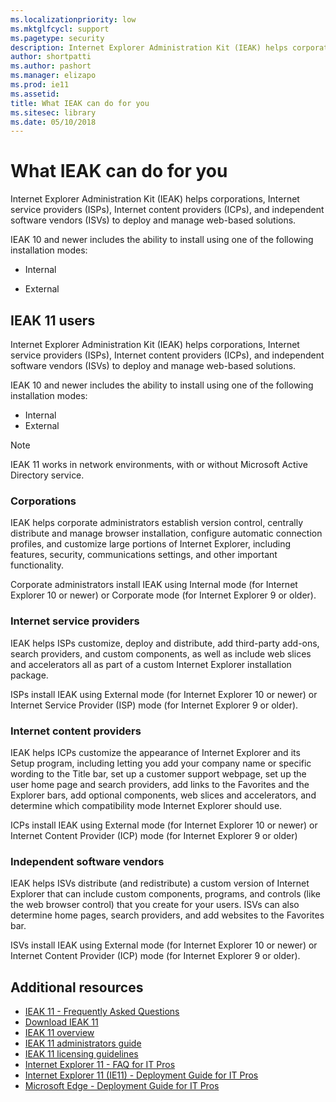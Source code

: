 ```yaml
---
ms.localizationpriority: low
ms.mktglfcycl: support
ms.pagetype: security
description: Internet Explorer Administration Kit (IEAK) helps corporations, Internet service providers (ISPs), Internet content providers (ICPs), and independent software vendors (ISVs) to deploy and manage web-based solutions.
author: shortpatti
ms.author: pashort
ms.manager: elizapo
ms.prod: ie11
ms.assetid: 
title: What IEAK can do for you
ms.sitesec: library
ms.date: 05/10/2018
---
```


# What IEAK can do for you

Internet Explorer Administration Kit (IEAK) helps corporations, Internet service providers (ISPs), Internet content providers (ICPs), and independent software vendors (ISVs) to deploy and manage web-based solutions. 

IEAK 10 and newer includes the ability to install using one of the following installation modes:

-   Internal

-   External

## IEAK 11 users
Internet Explorer Administration Kit (IEAK) helps corporations, Internet service providers (ISPs), Internet content providers (ICPs), and independent software vendors (ISVs) to deploy and manage web-based solutions.

IEAK 10 and newer includes the ability to install using one of the following installation modes:
- Internal
- External

>[!NOTE]
>IEAK 11 works in network environments, with or without Microsoft Active Directory service.


### Corporations
IEAK helps corporate administrators establish version control, centrally distribute and manage browser installation, configure automatic connection profiles, and customize large portions of Internet Explorer, including features, security, communications settings, and other important functionality.

Corporate administrators install IEAK using Internal mode (for Internet Explorer 10 or newer) or Corporate mode (for Internet Explorer 9 or older).

### Internet service providers
IEAK helps ISPs customize, deploy and distribute, add third-party add-ons, search providers, and custom components, as well as include web slices and accelerators all as part of a custom Internet Explorer installation package.

ISPs install IEAK using External mode (for Internet Explorer 10 or newer) or Internet Service Provider (ISP) mode (for Internet Explorer 9 or older).

### Internet content providers
IEAK helps ICPs customize the appearance of Internet Explorer and its Setup program, including letting you add your company name or specific wording to the Title bar, set up a customer support webpage, set up the user home page and search providers, add links to the Favorites and the Explorer bars, add optional components, web slices and accelerators, and determine which compatibility mode Internet Explorer should use.

ICPs install IEAK using External mode (for Internet Explorer 10 or newer) or Internet Content Provider (ICP) mode (for Internet Explorer 9 or older)

### Independent software vendors
IEAK helps ISVs distribute (and redistribute) a custom version of Internet Explorer that can include custom components, programs, and controls (like the web browser control) that you create for your users. ISVs can also determine home pages, search providers, and add websites to the Favorites bar.

ISVs install IEAK using External mode (for Internet Explorer 10 or newer) or Internet Content Provider (ICP) mode (for Internet Explorer 9 or older).

## Additional resources

- [IEAK 11 - Frequently Asked Questions](../ie11-faq/faq-ieak11.md)
- [Download IEAK 11](ieak-information-and-downloads.md) 
- [IEAK 11 overview](index.md)
- [IEAK 11 administrators guide](https://docs.microsoft.com/internet-explorer/ie11-ieak/index)
- [IEAK 11 licensing guidelines](licensing-version-and-features-ieak11.md)
- [Internet Explorer 11 - FAQ for IT Pros](../ie11-faq/faq-for-it-pros-ie11.md)
- [Internet Explorer 11 (IE11) - Deployment Guide for IT Pros](../ie11-deploy-guide/index.md)
- [Microsoft Edge - Deployment Guide for IT Pros](https://go.microsoft.com/fwlink/p/?LinkId=760643)